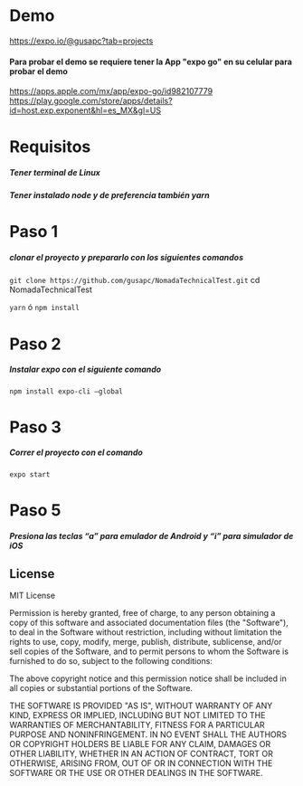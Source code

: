 # Demo

https://expo.io/@gusapc?tab=projects

#### Para probar el demo se requiere tener la App "expo go" en su celular para probar el demo

https://apps.apple.com/mx/app/expo-go/id982107779
https://play.google.com/store/apps/details?id=host.exp.exponent&hl=es_MX&gl=US

# Requisitos

##### Tener terminal de Linux

##### Tener instalado node y de preferencia también yarn

# Paso 1

##### clonar el proyecto y prepararlo con los siguientes comandos

`git clone https://github.com/gusapc/NomadaTechnicalTest.git`
cd NomadaTechnicalTest

`yarn` ó `npm install`

# Paso 2

##### Instalar expo con el siguiente comando

`npm install expo-cli —global`

# Paso 3

##### Correr el proyecto con el comando

`expo start `

# Paso 5

##### Presiona las teclas “a” para emulador de Android y “i” para simulador de iOS

## License

MIT License

Permission is hereby granted, free of charge, to any person obtaining a copy
of this software and associated documentation files (the "Software"), to deal
in the Software without restriction, including without limitation the rights
to use, copy, modify, merge, publish, distribute, sublicense, and/or sell
copies of the Software, and to permit persons to whom the Software is
furnished to do so, subject to the following conditions:

The above copyright notice and this permission notice shall be included in all
copies or substantial portions of the Software.

THE SOFTWARE IS PROVIDED "AS IS", WITHOUT WARRANTY OF ANY KIND, EXPRESS OR
IMPLIED, INCLUDING BUT NOT LIMITED TO THE WARRANTIES OF MERCHANTABILITY,
FITNESS FOR A PARTICULAR PURPOSE AND NONINFRINGEMENT. IN NO EVENT SHALL THE
AUTHORS OR COPYRIGHT HOLDERS BE LIABLE FOR ANY CLAIM, DAMAGES OR OTHER
LIABILITY, WHETHER IN AN ACTION OF CONTRACT, TORT OR OTHERWISE, ARISING FROM,
OUT OF OR IN CONNECTION WITH THE SOFTWARE OR THE USE OR OTHER DEALINGS IN THE
SOFTWARE.
